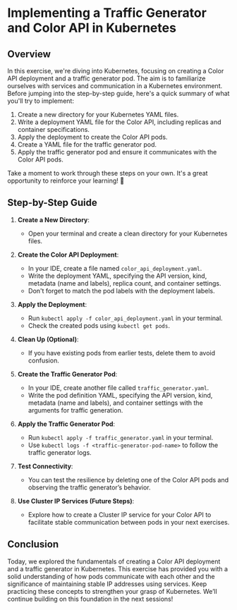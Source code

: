 # Implementing a Traffic Generator and Color API in Kubernetes

## Overview

In this exercise, we're diving into Kubernetes, focusing on creating a Color API deployment and a traffic generator pod. The aim is to familiarize ourselves with services and communication in a Kubernetes environment. Before jumping into the step-by-step guide, here's a quick summary of what you'll try to implement:

1. Create a new directory for your Kubernetes YAML files.
2. Write a deployment YAML file for the Color API, including replicas and container specifications.
3. Apply the deployment to create the Color API pods.
4. Create a YAML file for the traffic generator pod.
5. Apply the traffic generator pod and ensure it communicates with the Color API pods.

Take a moment to work through these steps on your own. It's a great opportunity to reinforce your learning! 🚀

## Step-by-Step Guide

1. **Create a New Directory**:

   - Open your terminal and create a clean directory for your Kubernetes files.

2. **Create the Color API Deployment**:

   - In your IDE, create a file named `color_api_deployment.yaml`.
   - Write the deployment YAML, specifying the API version, kind, metadata (name and labels), replica count, and container settings.
   - Don't forget to match the pod labels with the deployment labels.

3. **Apply the Deployment**:

   - Run `kubectl apply -f color_api_deployment.yaml` in your terminal.
   - Check the created pods using `kubectl get pods`.

4. **Clean Up (Optional)**:

   - If you have existing pods from earlier tests, delete them to avoid confusion.

5. **Create the Traffic Generator Pod**:

   - In your IDE, create another file called `traffic_generator.yaml`.
   - Write the pod definition YAML, specifying the API version, kind, metadata (name and labels), and container settings with the arguments for traffic generation.

6. **Apply the Traffic Generator Pod**:

   - Run `kubectl apply -f traffic_generator.yaml` in your terminal.
   - Use `kubectl logs -f <traffic-generator-pod-name>` to follow the traffic generator logs.

7. **Test Connectivity**:

   - You can test the resilience by deleting one of the Color API pods and observing the traffic generator’s behavior.

8. **Use Cluster IP Services (Future Steps)**:
   - Explore how to create a Cluster IP service for your Color API to facilitate stable communication between pods in your next exercises.

## Conclusion

Today, we explored the fundamentals of creating a Color API deployment and a traffic generator in Kubernetes. This exercise has provided you with a solid understanding of how pods communicate with each other and the significance of maintaining stable IP addresses using services. Keep practicing these concepts to strengthen your grasp of Kubernetes. We’ll continue building on this foundation in the next sessions!

